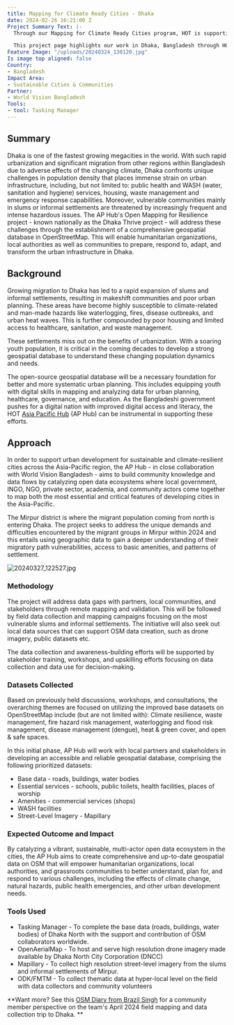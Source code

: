 ```yaml
---
title: Mapping for Climate Ready Cities - Dhaka
date: 2024-02-26 16:21:00 Z
Project Summary Text: |-
  Through our Mapping for Climate Ready Cities program, HOT is supporting the development of a thriving ecosystem focused on the creation, interpretation, and use of maps to respond to and reduce climate risks in urban areas across four priority regions.

  This project page highlights our work in Dhaka, Bangladesh through HOT's Asia Pacific Hub (AP Hub).
Feature Image: "/uploads/20240324_130120.jpg"
Is image top aligned: false
Country:
- Bangladesh
Impact Area:
- Sustainable Cities & Communities
Partner:
- World Vision Bangladesh
Tools:
- tool: Tasking Manager
---
```


## Summary
Dhaka is one of the fastest growing megacities in the world. With such rapid urbanization and significant migration from other regions within Bangladesh due to adverse effects of the changing climate, Dhaka confronts unique challenges in population density that places immense strain on urban infrastructure, including, but not limited to: public health and WASH (water, sanitation and hygiene) services, housing, waste management and emergency response capabilities. Moreover, vulnerable communities mainly in slums or informal settlements are threatened by increasingly frequent and intense hazardous issues. The AP Hub's Open Mapping for Resilience project - known nationally as the Dhaka Thrive project - will address these challenges through the establishment of a comprehensive geospatial database in OpenStreetMap. This will enable humanitarian organizations, local authorities as well as communities to prepare, respond to, adapt, and transform the urban infrastructure in Dhaka.

## Background
Growing migration to Dhaka has led to a rapid expansion of slums and informal settlements, resulting in makeshift communities and poor urban planning. These areas have become highly susceptible to climate-related and man-made hazards like waterlogging, fires, disease outbreaks, and urban heat waves. This is further compounded by poor housing and limited access to healthcare, sanitation, and waste management.

These settlements miss out on the benefits of urbanization. With a soaring youth population, it is critical in the coming decades to develop a strong geospatial database to understand these changing population dynamics and needs. 

The open-source geospatial database will be a necessary foundation for better and more systematic urban planning. This includes equipping youth with digital skills in mapping and analyzing data for urban planning, healthcare, governance, and education. As the Bangladeshi government pushes for a digital nation with improved digital access and literacy, the HOT [Asia Pacific Hub](https://www.hotosm.org/hubs/open-mapping-hub-asia-pacific/) (AP Hub) can be instrumental in supporting these efforts.

## Approach
In order to support urban development for sustainable and climate-resilient cities across the Asia-Pacific region, the AP Hub - in close collaboration with World Vision Bangladesh - aims to build community knowledge and data flows by catalyzing open data ecosystems where local government, INGO, NGO, private sector, academia, and community actors come together to map both the most essential and critical features of developing cities in the Asia-Pacific. 

The Mirpur district is where the migrant population coming from north is entering Dhaka. The project seeks to address the unique demands and difficulties encountered by the migrant groups in Mirpur within 2024 and this entails using geographic data to gain a deeper understanding of their migratory path vulnerabilities, access to basic amenities, and patterns of settlement.

![20240327_122527.jpg](/uploads/20240327_122527.jpg)

### Methodology
The project will address data gaps with partners, local communities, and stakeholders through remote mapping and validation. This will be followed by field data collection and mapping campaigns focusing on the most vulnerable slums and informal settlements. The initiative will also seek out local data sources that can support OSM data creation, such as drone imagery, public datasets etc. 

The data collection and awareness-building efforts will be supported by stakeholder training, workshops, and upskilling efforts focusing on data collection and data use for decision-making. 

### Datasets Collected
Based on previously held discussions, workshops, and consultations, the overarching themes are focused on utilizing the improved base datasets on OpenStreetMap include (but are not limited with): Climate resilience, waste management, fire hazard risk management, waterlogging and flood risk management, disease management (dengue), heat & green cover, and open & safe spaces. 

In this initial phase, AP Hub will work with local partners and stakeholders in developing an accessible and reliable geospatial database, comprising the following prioritized datasets:

* Base data - roads, buildings, water bodies
* Essential services - schools, public toilets, health facilities, places of worship
* Amenities - commercial services (shops)
* WASH facilities 
* Street-Level Imagery - Mapillary

### Expected Outcome and Impact
By catalyzing a vibrant, sustainable, multi-actor open data ecosystem in the cities, the AP Hub aims to create comprehensive and up-to-date geospatial data on OSM that will empower humanitarian organizations, local authorities, and grassroots communities to better understand, plan for, and respond to various challenges, including the effects of climate change, natural hazards, public health emergencies, and other urban development needs.

### Tools Used
* Tasking Manager - To complete the base data (roads, buildings, water bodies) of Dhaka North with the support and contribution of OSM collaborators worldwide. 
* OpenAerialMap - To host and serve high resolution drone imagery made available by Dhaka North City Corporation (DNCC)
* Mapillary - To collect high resolution street-level imagery from the slums and informal settlements of Mirpur. 
* ODK/FMTM - To collect thematic data at hyper-local level on the field with data collectors and community volunteers

**Want more? See this [OSM Diary from Brazil Singh](https://www.openstreetmap.org/user/Brazil%20Singh/diary/403790) for a community member perspective on the team's April 2024 field mapping and data collection trip to Dhaka. **


